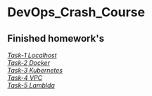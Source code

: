 # DevOps_Crash_Course

## Finished homework's

*[Task-1 Localhost](./Task_1/Task1.md)*<br>
*[Task-2 Docker](./Task_2/Task2.md)*<br>
*[Task-3 Kubernetes](./Task_3/Task3.md)*<br>
*[Task-4 VPC](./Task_4/Task4.md)*<br>
*[Task-5 Lamblda](./Task_5/Task5.md)*<br>
